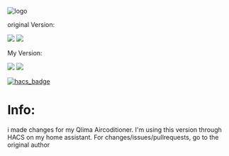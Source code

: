 ![logo](https://github.com/rospogrigio/localtuya-homeassistant/blob/master/img/logo-small.png)



original Version:

[![](https://img.shields.io/github/release/rospogrigio/localtuya-homeassistant/all.svg?style=for-the-badge)](https://github.com/rospogrigio/localtuya-homeassistant/releases)
[![](https://img.shields.io/badge/MAINTAINER-%40rospogrigio-green?style=for-the-badge)](https://github.com/rospogrigio)


My Version:

[![](https://img.shields.io/github/release/JansenDevelopment/localtuya/all.svg?style=for-the-badge)](https://github.com/JansenDevelopment/localtuya/releases)
[![](https://img.shields.io/badge/MAINTAINER-%JansenDevelopment-green?style=for-the-badge)](https://github.com/JansenDevelopment)


[![hacs_badge](https://img.shields.io/badge/HACS-Default-orange.svg?style=for-the-badge)](https://github.com/custom-components/hacs)


# Info:
i made changes for my Qlima Aircoditioner. I'm using this version through HACS on my home assistant.
For changes/issues/pullrequests, go to the original author


